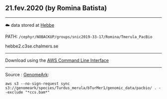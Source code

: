 ## 21.fev.2020 (by Romina Batista)
_________

:cloud: data stored at [Hebbe](https://www.c3se.chalmers.se/about/Hebbe/) 

PATH: ```/cephyr/NOBACKUP/groups/snic2019-33-17/Romina/Tmerula_PacBio ```

hebbe2.c3se.chalmers.se
___________

Download using the [AWS Command Line Interface](https://docs.aws.amazon.com/cli/latest/userguide/cli-chap-install.html)
___________

Source : [GenomeArk](https://vgp.github.io/genomeark/Turdus_merula/):

``` aws s3 --no-sign-request sync s3://genomeark/species/Turdus_merula/bTurMer1/genomic_data/pacbio/ . --exclude "*ccs.bam*" ```
